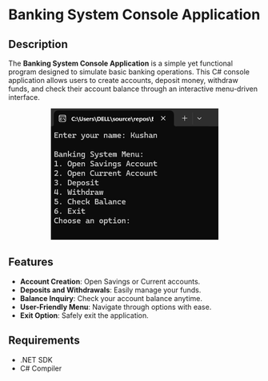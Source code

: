 # Banking System Console Application

## Description
The **Banking System Console Application** is a simple yet functional program designed to simulate basic banking operations. This C# console application allows users to create accounts, deposit money, withdraw funds, and check their account balance through an interactive menu-driven interface.

<p align="center">
  <img src="https://github.com/Kushanz7/Banking-System/blob/main/cmd.png?raw=true" alt="image alt">
</p>

## Features
- **Account Creation**: Open Savings or Current accounts.
- **Deposits and Withdrawals**: Easily manage your funds.
- **Balance Inquiry**: Check your account balance anytime.
- **User-Friendly Menu**: Navigate through options with ease.
- **Exit Option**: Safely exit the application.

## Requirements
- .NET SDK
- C# Compiler
